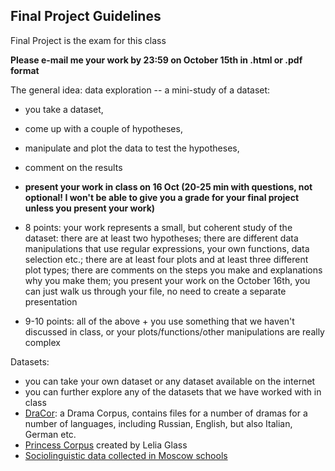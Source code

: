 ## Final Project Guidelines

Final Project is the exam for this class

**Please e-mail me your work by 23:59 on October 15th in .html or .pdf format**

The general idea: data exploration -- a mini-study of a dataset: 

+ you take a dataset, 
+ come up with a couple of hypotheses, 
+ manipulate and plot the data to test the hypotheses, 
+ comment on the results
+ **present your work in class on 16 Oct (20-25 min with questions, not optional! I won't be able to give you a grade for your final project unless you present your work)**

+ 8 points: your work represents a small, but coherent study of the dataset: there are at least two hypotheses; there are different data manipulations that use regular expressions, your own functions, data selection etc.; there are at least four plots and at least three different plot types; there are comments on the steps you make and explanations why you make them; you present your work on the October 16th, you can just walk us through your file, no need to create a separate presentation

+ 9-10 points: all of the above + you use something that we haven't discussed in class, or your plots/functions/other manipulations are really complex

Datasets:

+ you can take your own dataset or any dataset available on the internet
+ you can further explore any of the datasets that we have worked with in class
+ [DraCor](https://dracor.org/): a Drama Corpus, contains files for a number of dramas for a number of languages, including Russian, English, but also Italian, German etc.
+ [Princess Corpus](https://drive.google.com/drive/folders/1vVkkpcZehzD5bOyoES5hM7hrO2SUpvWS) created by Lelia Glass
+ [Sociolinguistic data collected in Moscow schools](https://github.com/dashapopova/Intro-to-R/blob/main/HWs/Schools_results2016-17_6Mar2018.xlsx)
